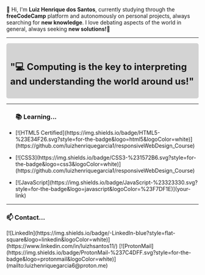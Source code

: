 <!DOCTYPE html>
<html lang="en">
        <head>
        <meta charset="UTF-8">
        <meta name="viewport" content="width=device-width, initial-scale=1.0">
        </head>
        <body>
                <p>👋 Hi, I'm <strong>Luiz Henrique dos Santos</strong>, currently studying through the <strong>freeCodeCamp</strong> platform and autonomously on personal projects, always searching for <strong>new knowledge</strong>. I love debating aspects of the world in general, always seeking <strong>new solutions!</strong>🚀</p>
                <hr>
                <div style="background-color: lightgray; padding: 10px; border-radius: 5px;">
                        <h2 style="font-size:24px">"💻 Computing is the key to interpreting and understanding the world around us!"</h2>
                </div>
                <hr>
                <ul>
                        <h3>📚 Learning...</h3>
                        <li><p>[![HTML5 Certified](https://img.shields.io/badge/HTML5-%23E34F26.svg?style=for-the-badge&logo=html5&logoColor=white)](https://github.com/luizhenriquegarcia1/responsiveWebDesign_Course)</p></li>
                        <li><p>[![CSS3](https://img.shields.io/badge/CSS3-%231572B6.svg?style=for-the-badge&logo=css3&logoColor=white)](https://github.com/luizhenriquegarcia1/responsiveWebDesign_Course)</p></li>
                        <li><p>[![JavaScript](https://img.shields.io/badge/JavaScript-%23323330.svg?style=for-the-badge&logo=javascript&logoColor=%23F7DF1E)](your-link)</p></li>
                </ul>
                <hr>
        </body>
</html>

<h3>📫 Contact...</h3>
                        [![LinkedIn](https://img.shields.io/badge/-LinkedIn-blue?style=flat-square&logo=linkedin&logoColor=white)](https://www.linkedin.com/in/luizhsantos11/)
                        [![ProtonMail](https://img.shields.io/badge/ProtonMail-%237C4DFF.svg?style=for-the-badge&logo=protonmail&logoColor=white)](mailto:luizhenriquegarcia6@proton.me)
